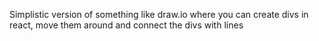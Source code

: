 Simplistic version of something like draw.io where you can create divs in react, move them around and connect the divs with lines
